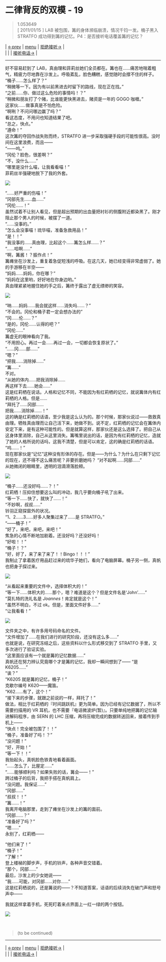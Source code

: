 # 二律背反的双模 - 19
> 1.053649  
> [ 2011/01/15 ] LAB 被包围，篝的身体濒临崩溃，情况千钧一发。桶子黑入 STRATFO 成功得到篝的记忆。P4：是否接听电话覆盖篝的记忆？  

| [←prev](./0111) | [menu](../) | [拒绝接听→](./0113) |  
|                 |             | [接听电话→](./0123) |

---

好不容易赶到了 LAB，真由理和菲莉丝她们全员都在。篝也在……痛苦地喘着粗气，精疲力尽地靠在沙发上。呼吸紊乱，脸色糟糕，感觉随时会撑不住的样子。  
“桶子……怎么样了？”  
“稍微等一下。因为有以前黑进去时留下的路线，现在正在找。”  
“之前……你、做过这么危险的事情吗！？”  
“稍微和朋友打了个赌，比谁能更快黑进去，赌资是一年的 GOGO 咖喱。”  
这家伙……做事真是不怕危险。  
“啊咧？不问问哪边赢了吗？”  
看这态度，不用问也知道结果了吧。  
“总之，快点。”  
“遵命！”  
这次篝的夺回作战失败而终，STRATFO 进一步采取强硬手段的可能性很高。没时间在这里浪费，而且——  
“——呜。”  
“冈伦？脸色，很差啊？”  
“不，没什么……”  
“哪里是没什么喵，让我看看喵！”  
菲莉丝半强硬地脱下了我的外套。  

![](../static/image/0112-1.png)

“……好严重的伤喵！”  
“冈部先生……血……”  
“冈伦……！”  
虽然试着不让别人看见，但是超出预期的出血量把衬衫的侧腹附近都染黑了。刚才阻止那个男人的时候，被摆了一道。  
“……没事的。”  
“怎么会没事喵！琉华喵，准备急救用品！”  
“是！！”  
“我没事的……真由理，比起这个……篝怎么样……？”  
“……哈啊……”  
“啊，篝酱！？振作点！”  
篝瘫坐在沙发上，重复着急促短浅的呼吸。在这几天，她已经变得非常虚弱了。她的手游移在半空——  
“妈妈……妈妈，你在哪？”  
“妈妈在这里哟，好好地在你身边哟。”  
真由理紧紧地握住她的手之后，篝终于露出了虚无缥缈的笑容。  

![](../static/image/0112-2.png)

“呐……妈妈……我会就这样……消失吗……？”  
“不会的。冈伦和桶子君一定会想办法的”  
“冈……伦……？”  
“是的，冈伦……认得的吧？”  
“冈伦……”  
篝虚无的眼神看向了我。  
“不用担心。再过一会……再过一会，一切都会恢复原状了。”  
“……冈……部……”  
“嗯？”  
“把我……消除掉……”  
“篝……”  
不对。  
“从她的体内……把我消除掉……  
 再这样下去……她会……”  
这是红莉栖在说话。人格和记忆不同，不能因为有红莉栖的记忆，就说篝体内有红莉栖的人格。但是……  
“拜托了……冈部……  
 把我……消除掉……！”  
这的确是红莉栖的话语，至少我是这么认为的。那个时候，那家伙说过——救救真由理。牺牲真由理而让自己活下来，她做不到。说不定，红莉栖的记忆会在篝体内安定下来，是有这种可能性的。但是就算这样，那家伙还是这么选择了。把自己从这身体里消除，自己从这里消失。篝嘴里说出的话，是因为有红莉栖的记忆，造就了她的人格所说的话吗，这我不清楚，但是可以肯定，这的确是红莉栖的话语。  
“呜……！”  
现在那家伙是“记忆”这种没有形体的存在。但是——为什么？为什么在只剩下记忆的现在，还不得不这么痛苦呢？非要折磨她吗？
“对不起啊……冈部……”  
从她微闭的眼睛里，透明的泪滴滑落脸颊。  

![](../static/image/0112-3.png)

“桶子……还没好吗……？！”  
红莉栖！压抑住想要这么叫的冲动，我几乎要向桶子吼了出来。  
“等一下……快了，就快了……！”  
“不妙啊，叔叔……”  
铃羽正窥探窗外的状况。  
“1、2……3……好多人聚集过来了……是 STRATFO。”  
“——桶子！”  
“好了，来吧，来吧，来吧！”  
焦急的心情不断地加剧着。还没好吗？还没好吗！  
“好啦！！”  
“桶子！？”  
“好，好了，来了来了来了！！Bingo！！！”  
我制止了拿着医疗用品赶过来的琉华子她们，看向了电脑屏幕。桶子另一侧，真帆也把身子探过来。  

![](../static/image/0112-4.png)

“从看起来重要的文件中，选择体积大的！”  
“等一下……体积大的……那个，嗯？难道是这个？但是文件名是‘John’……”  
“莫扎特的洗礼名是 *Joannes*！肯定就是这个！”  
“虽然不明白，不过 ok。但是，里面文件好多……”  
“让我看看！”  

![](../static/image/0112-5.png)

文件夹之中，有许多用号码命名的文件。  
“文件增加了……在我们进行的研究阶段，还没有这么多……”  
也就是说，在研究冻结之后，这些资料以什么形式移交到了 STRATFO 手里，又多次进行了验证实验。  
“这里面应该有一个就是篝的记忆数据……”  
真帆还在努力辨认究竟哪个才是篝的记忆，我却一瞬间想到了——
“是 K6205……”  
“诶？”  
“K6205 就是篝的记忆，桶子！”  
克歇尔编号 K620——魔笛。  
“K62……有了，这个！”  
“接下来的步骤，就跟之前说的一样，拜托了！”  
做法，相比于红莉栖的『时间跳跃机』更为简单。因为已经有记忆数据了，所以不需要扫描用的 VR 耳机，也不需要『电话微波炉(暂)』。只要单纯地把篝的记忆输进解码程序，由 SERN 的 LHC 压缩，再将压缩完成的数据转送回来，接着传到手机上——  
“快点！完全被包围了！！”  
“桶子，准备好了吗！？”  
“没问题！”  
“好，开始！”  
“等一下！！”  
我抬起头，真帆脸色铁青地看着画面。  
“……怎么了，比屋定……”  
“……能够顺利吗？如果失败的话，篝会——！”  
跨过桶子的后背，我把手搭在真帆肩上。  
“没问题。我保证……”  
“冈部……”  
“叔叔！！”  
“篝……！”  
我离开电脑那里，走到了瘫坐在沙发上的篝的面前。  
“冈部……？”  
“准备好了吗？”  
“嗯……”  
永别了，红莉栖——  

“他们来了！”  
“桶子！”  
“了解！”  
登上楼梯的脚步声，手机的铃声，各种声音交错着。  
“那个，冈部……”  
最后，沙发上的少女她说——  
“我……可能，对冈部……对你……”  
这是红莉栖说的，还是篝说的——？不知道答案，话语的后续消失在破门声和怒号声中——  

我就这样拿着手机，死死盯着来点界面上一红一绿的两个按钮。  

![](../static/image/0112-6.png)


<br/>

> (to be continued)
---

| [←prev](./0111) | [menu](../) | [拒绝接听→](./0113) |  
|                 |             | [接听电话→](./0123) |

